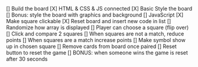 [] Build the board
  [X] HTML & CSS & JS connected
  [X] Basic Style the board
  [] Bonus: style the board with graphics and background
[] JavaScript 
  [X] Make square clickable
  [X] Reset board and insert new code in list
  [] Randomize how array is displayed
  [] Player can choose a square (flip over)
  [] Click and compare 2 squares
  [] When squares are not a match, reduce points
  [] When squares are a match increase points
  [] Make symbol show up in chosen square
  [] Remove cards from board once paired
  [] Reset button to reset the game
  [] BONUS: when someone wins the game is reset after 30 seconds